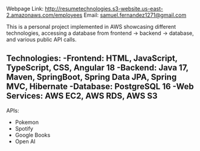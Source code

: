 Webpage Link: http://resumetechnologies.s3-website.us-east-2.amazonaws.com/employees
Email: samuel.fernandez1271@gmail.com


This is a personal project implemented in AWS showcasing different technologies, accessing a database from frontend -> backend -> database, and various public API calls.

Technologies:
  -Frontend: HTML, JavaScript, TypeScript, CSS, Angular 18
  -Backend: Java 17, Maven, SpringBoot, Spring Data JPA, Spring MVC, Hibernate
  -Database: PostgreSQL 16
  -Web Services: AWS EC2, AWS RDS, AWS S3
  -
APIs:
  - Pokemon
  - Spotify
  - Google Books
  - Open AI
